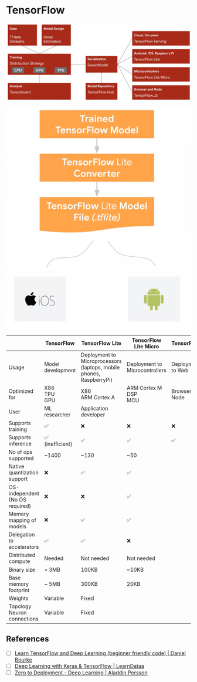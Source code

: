 # TensorFlow

![](assets/tensorflow_ecosystem.png)

![](assets/tfl_architecture.png)

|                                    | TensorFlow         | TensorFlow Lite                                                     | TensorFlow Lite Micro          | TensorFlow.js     | TensorFlow<br>Serving |
| ---------------------------------- | ------------------ | ------------------------------------------------------------------- | ------------------------------ | ----------------- | --------------------- |
| Usage                              | Model development  | Deployment to Microprocessors (laptops, mobile phones, RaspberryPi) | Deployment to Microcontrollers | Deployment to Web | Cloud, On-Prem        |
| Optimized for                      | X86<br>TPU<br>GPU  | X86<br>ARM Cortex A                                                 | ARM Cortex M<br>DSP<br>MCU     | Browser & Node    |                       |
| User                               | ML researcher      | Application developer                                               |                                |                   |                       |
| Supports training                  | ✅                  | ❌                                                                   | ❌                              | ❌                 | ❌                     |
| Supports inference                 | ✅<br>(inefficient) | ✅                                                                   | ✅                              | ✅                 | ✅                     |
| No of ops supported                | ~1400              | ~130                                                                | ~50                            |                   |                       |
| Native quantization support        | ❌                  | ✅                                                                   | ✅                              |                   |                       |
| OS-independent<br>(No OS required) | ❌                  | ❌                                                                   | ✅                              |                   |                       |
| Memory mapping of models           | ❌                  | ✅                                                                   | ✅                              |                   |                       |
| Delegation to accelerators         | ✅                  | ✅                                                                   | ❌                              |                   |                       |
| Distributed compute                | Needed             | Not needed                                                          | Not needed                     |                   |                       |
| Binary size                        | > 3MB              | 100KB                                                               | ~10KB                          |                   |                       |
| Base memory footprint              | ~ 5MB              | 300KB                                                               | 20KB                           |                   |                       |
| Weights                            | Variable           | Fixed                                                               |                                |                   |                       |
| Topology<br>Neuron connections     | Variable           | Fixed                                                               |                                |                   |                       |

## References

- [ ] [Learn TensorFlow and Deep Learning (beginner friendly code) | Daniel Bourke](https://www.youtube.com/playlist?list=PL6vjgQ2-qJFfU2vF6-lG9DlSa4tROkzt9)
- [ ] [Deep Learning with Keras & TensorFlow | LearnDataa](https://www.youtube.com/playlist?list=PLXovS_5EZGh5mumJObZbMwQsDnscuP-z4)
- [ ] [Zero to Deployment - Deep Learning | Aladdin Persson](https://www.youtube.com/playlist?list=PLhhyoLH6Ijfwo42qqGo55-xn6p3uoEJeX)
